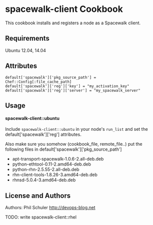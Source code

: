 spacewalk-client Cookbook
=========================
This cookbook installs and registers a node as a Spacewalk client.

Requirements
------------
Ubuntu 12.04, 14.04

Attributes
----------
```
default['spacewalk']['pkg_source_path'] = Chef::Config[:file_cache_path]
default['spacewalk']['reg']['key'] = "my_activation_key"
default['spacewalk']['reg']['server'] = "my_spacewalk_server"
```

Usage
-----
#### spacewalk-client::ubuntu

Include `spacewalk-client::ubuntu` in your node's `run_list` and set the default['spacewalk']['reg'] attributes.

Also make sure you somehow (cookbook\_file, remote\_file..) put the following files in default['spacewalk']['pkg\_source\_path']
- apt-transport-spacewalk-1.0.6-2.all-deb.deb
- python-ethtool-0.11-2.amd64-deb.deb
- python-rhn-2.5.55-2.all-deb.deb
- rhn-client-tools-1.8.26-3.amd64-deb.deb
- rhnsd-5.0.4-3.amd64-deb.deb

License and Authors
-------------------
Authors: Phil Schuler http://devops-blog.net

TODO: write spacewalk-client::rhel
